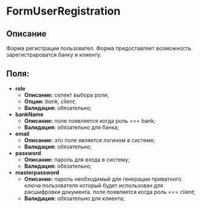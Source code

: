 # FormUserRegistration

## Описание 

Форма регистрации пользовател.
Форма предоставляет возможность зарегистрароватся банку и клиенту.

## Поля:

* **role** 
  * **Описание:** селект выбора роли;
  * **Опции:** *bank*, *client*;
  * **Валидация:** обязательно;
* **bankName**
  * **Описание:** поле появляется когда роль === bank;
  * **Валидация:**  обязательно для банка;
* **email**
  * **Описание:** это поле является логином в системе;
  * **Валидация:**  обязательно;
* **password**
  * **Описание:** пароль для входа в систему;
  * **Валидация:**  обязательно;
* **masterpassword**  
  * **Описание:** пароль необходимый для генерации приватного ключа пользователя который будет использован 
                  для расшифровки документа. поле появляется когда роль === client;
  * **Валидация:** обязательно для клиента; 

